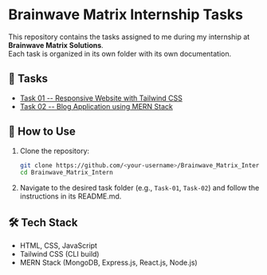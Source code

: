 # Brainwave Matrix Internship Tasks

This repository contains the tasks assigned to me during my internship
at **Brainwave Matrix Solutions**.  
Each task is organized in its own folder with its own documentation.

## 📂 Tasks

- [Task 01 -- Responsive Website with Tailwind CSS](./Task-01/README.md)
- [Task 02 -- Blog Application using MERN Stack](./Task-02/README.md)

## 🚀 How to Use

1. Clone the repository:

    ```bash
    git clone https://github.com/<your-username>/Brainwave_Matrix_Intern.git
    cd Brainwave_Matrix_Intern
    ```

2. Navigate to the desired task folder (e.g., `Task-01`, `Task-02`) and follow the
   instructions in its README.md.

## 🛠 Tech Stack

- HTML, CSS, JavaScript  
- Tailwind CSS (CLI build)  
- MERN Stack (MongoDB, Express.js, React.js, Node.js)
